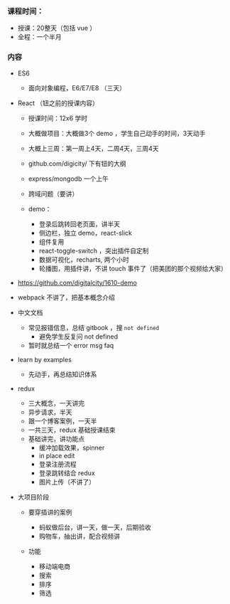 
### 课程时间：
- 授课：20整天（包括 vue ）
- 全程：一个半月

### 内容
- ES6
  - 面向对象编程，E6/E7/E8 （三天）
- React （钮之前的授课内容）
  - 授课时间：12x6 学时
  - 大概做项目：大概做3个 demo ，学生自己动手的时间，3天动手
  - 大概上三周：第一周上4天，二周4天，三周4天
  - github.com/digicity/ 下有钮的大纲
  - express/mongodb 一个上午
  - 跨域问题（要讲）
  
  - demo：
    - 登录后跳转回老页面，讲半天
    - 侧边栏，独立 demo，react-slick
    - 组件复用
    - react-toggle-switch ，突出插件自定制
    - 数据可视化，recharts, 两个小时
    - 轮播图，用插件讲，不讲 touch 事件了（把美团的那个视频给大家）

- https://github.com/digitalcity/1610-demo
- webpack 不讲了，把基本概念介绍
- 中文文档
  - 常见报错信息，总结 gitbook ，搜 `not defined`
    - 避免学生反复问 not defined
  - 暂时就总结一个 error msg faq
- learn by examples
  - 先动手，再总结知识体系
- redux
  - 三大概念，一天讲完
  - 异步请求，半天
  - 跟一个博客案例，一天半
  - 一共三天，redux 基础授课结束
  - 基础讲完，讲功能点
    - 缓冲加载效果，spinner
    - in place edit
    - 登录注册流程
    - 登录跳转结合 redux
    - 图片上传（不讲了）

- 大项目阶段
  - 要穿插讲的案例
    - 蚂蚁做后台，讲一天，做一天，后期验收
    - 购物车，抽出讲，配合视频讲

  - 功能
    - 移动端电商
    - 搜索
    - 排序
    - 筛选
